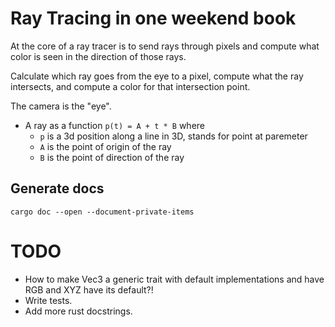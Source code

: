 # Ray Tracing in one weekend book

At the core of a ray tracer is to send rays through pixels and compute what color is seen in the direction of those rays.

Calculate which ray goes from the eye to a pixel, compute what the ray intersects, and compute a color for that intersection point.

The camera is the "eye".

* A ray as a function `p(t) = A + t * B` where 
    * `p` is a 3d position along a line in 3D, stands for point at paremeter
    * `A` is the point of origin of the ray
    * `B` is the point of direction of the ray

## Generate docs

`cargo doc --open --document-private-items`

# TODO

* How to make Vec3 a generic trait with default implementations and have RGB and XYZ have its default?!
* Write tests.
* Add more rust docstrings.
